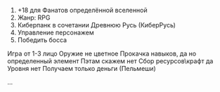 1. +18 для Фанатов определённой вселенной
2. Жанр: RPG
3. Киберпанк в сочетании Древнюю Русь (КиберРусь)
4. Управление персонажем
5. Победить босса


Игра от 1-3 лицо
Оружие не цветное
Прокачка навыков, да но определенный элемент
Пэтам скажем нет
Сбор ресурсов\крафт да
Уровня нет
Получаем только деньги (Пельмеши)

...